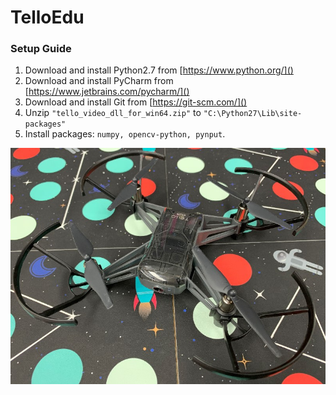 # TelloEdu

### Setup Guide
1. Download and install Python2.7 from [https://www.python.org/]()
2. Download and install PyCharm from [https://www.jetbrains.com/pycharm/]()
3. Download and install Git from [https://git-scm.com/]()
4. Unzip `"tello_video_dll_for_win64.zip"` to `"C:\Python27\Lib\site-packages"`
5. Install packages: `numpy, opencv-python, pynput`.

![image](https://github.com/supercatex/TelloEdu/raw/master/images/telloedu.jpg)
